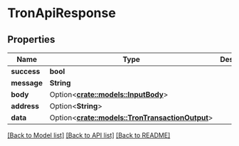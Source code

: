 # TronApiResponse

## Properties

Name | Type | Description | Notes
------------ | ------------- | ------------- | -------------
**success** | **bool** |  | 
**message** | **String** |  | 
**body** | Option<[**crate::models::InputBody**](InputBody.md)> |  | [optional]
**address** | Option<**String**> |  | [optional]
**data** | Option<[**crate::models::TronTransactionOutput**](TronTransactionOutput.md)> |  | [optional]

[[Back to Model list]](../README.md#documentation-for-models) [[Back to API list]](../README.md#documentation-for-api-endpoints) [[Back to README]](../README.md)


